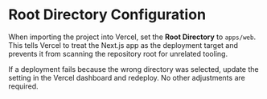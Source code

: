 # Root Directory Configuration

When importing the project into Vercel, set the **Root Directory** to `apps/web`. This tells Vercel to treat the Next.js app as the deployment target and prevents it from scanning the repository root for unrelated tooling.

If a deployment fails because the wrong directory was selected, update the setting in the Vercel dashboard and redeploy. No other adjustments are required.
